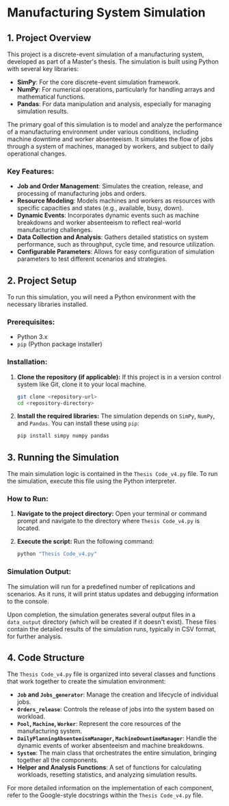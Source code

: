 # Manufacturing System Simulation

## 1. Project Overview

This project is a discrete-event simulation of a manufacturing system, developed as part of a Master's thesis. The simulation is built using Python with several key libraries:

*   **SimPy**: For the core discrete-event simulation framework.
*   **NumPy**: For numerical operations, particularly for handling arrays and mathematical functions.
*   **Pandas**: For data manipulation and analysis, especially for managing simulation results.

The primary goal of this simulation is to model and analyze the performance of a manufacturing environment under various conditions, including machine downtime and worker absenteeism. It simulates the flow of jobs through a system of machines, managed by workers, and subject to daily operational changes.

### Key Features:

*   **Job and Order Management**: Simulates the creation, release, and processing of manufacturing jobs and orders.
*   **Resource Modeling**: Models machines and workers as resources with specific capacities and states (e.g., available, busy, down).
*   **Dynamic Events**: Incorporates dynamic events such as machine breakdowns and worker absenteeism to reflect real-world manufacturing challenges.
*   **Data Collection and Analysis**: Gathers detailed statistics on system performance, such as throughput, cycle time, and resource utilization.
*   **Configurable Parameters**: Allows for easy configuration of simulation parameters to test different scenarios and strategies.

## 2. Project Setup

To run this simulation, you will need a Python environment with the necessary libraries installed.

### Prerequisites:

*   Python 3.x
*   `pip` (Python package installer)

### Installation:

1.  **Clone the repository (if applicable):**
    If this project is in a version control system like Git, clone it to your local machine.

    ```bash
    git clone <repository-url>
    cd <repository-directory>
    ```

2.  **Install the required libraries:**
    The simulation depends on `SimPy`, `NumPy`, and `Pandas`. You can install these using `pip`:

    ```bash
    pip install simpy numpy pandas
    ```

## 3. Running the Simulation

The main simulation logic is contained in the `Thesis Code_v4.py` file. To run the simulation, execute this file using the Python interpreter.

### How to Run:

1.  **Navigate to the project directory:**
    Open your terminal or command prompt and navigate to the directory where `Thesis Code_v4.py` is located.

2.  **Execute the script:**
    Run the following command:

    ```bash
    python "Thesis Code_v4.py"
    ```

### Simulation Output:

The simulation will run for a predefined number of replications and scenarios. As it runs, it will print status updates and debugging information to the console.

Upon completion, the simulation generates several output files in a `data_output` directory (which will be created if it doesn't exist). These files contain the detailed results of the simulation runs, typically in CSV format, for further analysis.

## 4. Code Structure

The `Thesis Code_v4.py` file is organized into several classes and functions that work together to create the simulation environment:

*   **`Job` and `Jobs_generator`**: Manage the creation and lifecycle of individual jobs.
*   **`Orders_release`**: Controls the release of jobs into the system based on workload.
*   **`Pool`, `Machine`, `Worker`**: Represent the core resources of the manufacturing system.
*   **`DailyPlanningAbsenteeismManager`, `MachineDowntimeManager`**: Handle the dynamic events of worker absenteeism and machine breakdowns.
*   **`System`**: The main class that orchestrates the entire simulation, bringing together all the components.
*   **Helper and Analysis Functions**: A set of functions for calculating workloads, resetting statistics, and analyzing simulation results.

For more detailed information on the implementation of each component, refer to the Google-style docstrings within the `Thesis Code_v4.py` file.